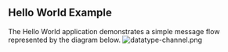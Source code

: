 ## Hello World Example
The Hello World application demonstrates a simple message flow represented by the diagram below.
![datatype-channel.png](https://qiita-image-store.s3.amazonaws.com/0/183904/57cb1426-4f4a-6ff5-a5e1-6ab52f4c1f53.png)